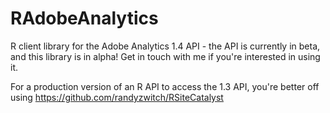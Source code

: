 RAdobeAnalytics
===============

R client library for the Adobe Analytics 1.4 API - the API is currently in beta, and this library is in alpha! 
Get in touch with me if you're interested in using it.

For a production version of an R API to access the 1.3 API, you're better off using https://github.com/randyzwitch/RSiteCatalyst

